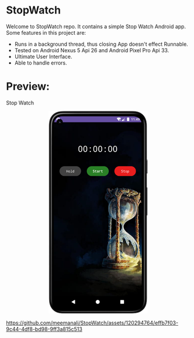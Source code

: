# StopWatch
Welcome to StopWatch repo. It contains a simple Stop Watch Android app. Some features in this project are:

* Runs in a background thread, thus closing App doesn't effect Runnable.
* Tested on Android Nexus 5 Api 26 and Android Pixel Pro Api 33.
* Ultimate User Interface.
* Able to handle errors.

# Preview:

Stop Watch
<p align="center">
  <img src="https://github.com/meemanali/StopWatch/blob/master/Stop%20Watch.png" alt="Stop Watch" width="270" title="Normal Screen">
</p>

https://github.com/meemanali/StopWatch/assets/120294764/effb7f03-9c44-4df8-bd98-9ff3a815c513
